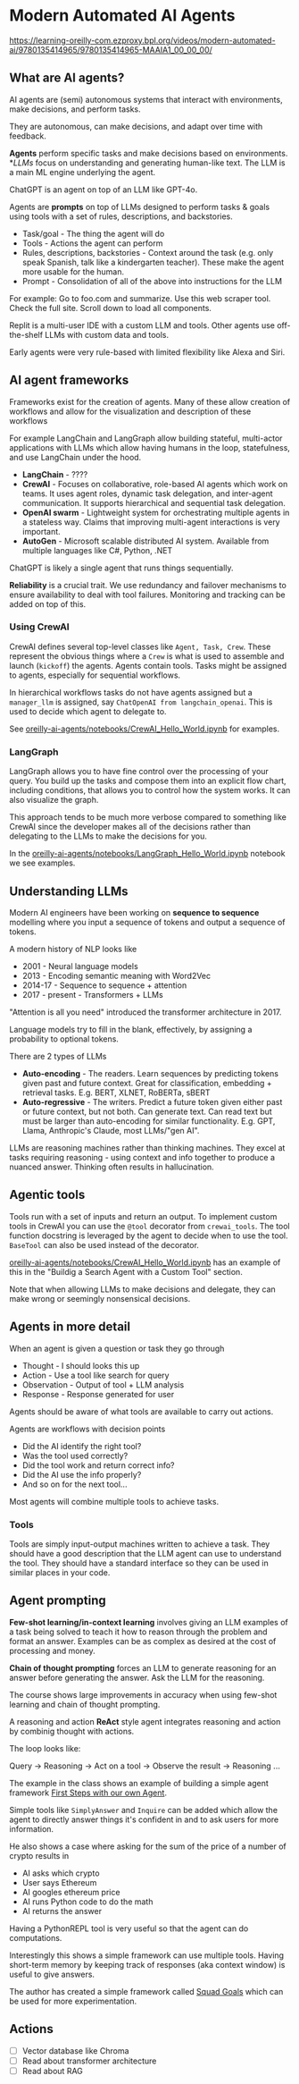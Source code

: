 # Modern Automated AI Agents

https://learning-oreilly-com.ezproxy.bpl.org/videos/modern-automated-ai/9780135414965/9780135414965-MAAIA1_00_00_00/

## What are AI agents?

AI agents are (semi) autonomous systems that interact with environments, make decisions, and perform tasks.

They are autonomous, can make decisions, and adapt over time with feedback.

**Agents** perform specific tasks and make decisions based on environments. **LLMs* focus on understanding and generating human-like text. The LLM is a main ML engine underlying the agent.

ChatGPT is an agent on top of an LLM like GPT-4o.

Agents are **prompts** on top of LLMs designed to perform tasks & goals using tools with a set of rules, descriptions, and backstories.

* Task/goal - The thing the agent will do
* Tools - Actions the agent can perform
* Rules, descriptions, backstories - Context around the task (e.g. only speak Spanish, talk like a kindergarten teacher). These make the agent more usable for the human.
* Prompt - Consolidation of all of the above into instructions for the LLM

For example: Go to foo.com and summarize. Use this web scraper tool. Check the full site. Scroll down to load all components.

Replit is a multi-user IDE with a custom LLM and tools. Other agents use off-the-shelf LLMs with custom data and tools.

Early agents were very rule-based with limited flexibility like Alexa and Siri.

## AI agent frameworks

Frameworks exist for the creation of agents. Many of these allow creation of workflows and allow for the visualization and description of these workflows

For example LangChain and LangGraph allow building stateful, multi-actor applications with LLMs which allow having humans in the loop, statefulness, and use LangChain under the hood.

* **LangChain** - ????
* **CrewAI** - Focuses on collaborative, role-based AI agents which work on teams. It uses agent roles, dynamic task delegation, and inter-agent communication. It supports hierarchical and sequential task delegation.
* **OpenAI swarm** - Lightweight system for orchestrating multiple agents in a stateless way. Claims that improving multi-agent interactions is very important.
* **AutoGen** - Microsoft scalable distributed AI system. Available from multiple languages like C#, Python, .NET

ChatGPT is likely a single agent that runs things sequentially.

**Reliability** is a crucial trait. We use redundancy and failover mechanisms to ensure availability to deal with tool failures. Monitoring and tracking can be added on top of this.

### Using CrewAI

CrewAI defines several top-level classes like `Agent, Task, Crew`. These represent the obvious things where a `Crew` is what is used to assemble and launch (`kickoff`) the agents. Agents contain tools. Tasks might be assigned to agents, especially for sequential workflows.

In hierarchical workflows tasks do not have agents assigned but a `manager_llm` is assigned, say `ChatOpenAI from langchain_openai`. This is used to decide which agent to delegate to.

See [oreilly-ai-agents/notebooks/CrewAI_Hello_World.ipynb](oreilly-ai-agents/notebooks/CrewAI_Hello_World.ipynb) for examples.

### LangGraph

LangGraph allows you to have fine control over the processing of your query. You build up the tasks and compose them into an explicit flow chart, including conditions, that allows you to control how the system works. It can also visualize the graph.

This approach tends to be much more verbose compared to something like CrewAI since the developer makes all of the decisions rather than delegating to the LLMs to make the decisions for you.

In the [oreilly-ai-agents/notebooks/LangGraph_Hello_World.ipynb](oreilly-ai-agents/notebooks/LangGraph_Hello_World.ipynb) notebook we see examples.

## Understanding LLMs

Modern AI engineers have been working on **sequence to sequence** modelling where you input a sequence of tokens and output a sequence of tokens.

A modern history of NLP looks like

* 2001 - Neural language models
* 2013 - Encoding semantic meaning with Word2Vec
* 2014-17 - Sequence to sequence + attention
* 2017 - present - Transformers + LLMs

"Attention is all you need" introduced the transformer architecture in 2017.

Language models try to fill in the blank, effectively, by assigning a probability to optional tokens.

There are 2 types of LLMs

* **Auto-encoding** - The readers. Learn sequences by predicting tokens given past and future context. Great for classification, embedding + retrieval tasks. E.g. BERT, XLNET, RoBERTa, sBERT
* **Auto-regressive** - The writers. Predict a future token given either past or future context, but not both. Can generate text. Can read text but must be larger than auto-encoding for similar functionality. E.g. GPT, Llama, Anthropic's Claude, most LLMs/"gen AI".

LLMs are reasoning machines rather than thinking machines. They excel at tasks requiring reasoning - using context and info together to produce a nuanced answer. Thinking often results in hallucination.

## Agentic tools

Tools run with a set of inputs and return an output. To implement custom tools in CrewAI you can use the `@tool` decorator from `crewai_tools`. The tool function docstring is leveraged by the agent to decide when to use the tool. `BaseTool` can also be used instead of the decorator.

[oreilly-ai-agents/notebooks/CrewAI_Hello_World.ipynb](oreilly-ai-agents/notebooks/CrewAI_Hello_World.ipynb) has an example of this in the "Buildig a Search Agent with a Custom Tool" section.

Note that when allowing LLMs to make decisions and delegate, they can make wrong or seemingly nonsensical decisions.

## Agents in more detail

When an agent is given a question or task they go through

* Thought - I should looks this up
* Action - Use a tool like search for query
* Observation - Output of tool + LLM analysis
* Response - Response generated for user

Agents should be aware of what tools are available to carry out actions.

Agents are workflows with decision points

* Did the AI identify the right tool?
* Was the tool used correctly?
* Did the tool work and return correct info?
* Did the AI use the info properly?
* And so on for the next tool...

Most agents will combine multiple tools to achieve tasks.

### Tools

Tools are simply input-output machines written to achieve a task. They should have a good description that the LLM agent can use to understand the tool. They should have a standard interface so they can be used in similar places in your code.

## Agent prompting

**Few-shot learning/in-context learning** involves giving an LLM examples of a task being solved to teach it how to reason through the problem and format an answer. Examples can be as complex as desired at the cost of processing and money.

**Chain of thought prompting** forces an LLM to generate reasoning for an answer before generating the answer. Ask the LLM for the reasoning.

The course shows large improvements in accuracy when using few-shot learning and chain of thought prompting.

A reasoning and action **ReAct** style agent integrates reasoning and action by combinig thought with actions.

The loop looks like:

Query -> Reasoning -> Act on a tool -> Observe the result -> Reasoning ...

The example in the class shows an example of building a simple agent framework [First Steps with our own Agent](https://colab.research.google.com/drive/14jAlW2E7ya_aS1M6eUsuHciC1WvLfIif?usp=sharing).

Simple tools like `SimplyAnswer` and `Inquire` can be added which allow the agent to directly answer things it's confident in and to ask users for more information.

He also shows a case where asking for the sum of the price of a number of crypto results in

* AI asks which crypto
* User says Ethereum
* AI googles ethereum price
* AI runs Python code to do the math
* AI returns the answer

Having a PythonREPL tool is very useful so that the agent can do computations.

Interestingly this shows a simple framework can use multiple tools. Having short-term memory by keeping track of responses (aka context window) is useful to give answers.

The author has created a simple framework called [Squad Goals](https://github.com/sinanuozdemir/squad-goals) which can be used for more experimentation.

## Actions

- [ ] Vector database like Chroma
- [ ] Read about transformer architecture
- [ ] Read about RAG
